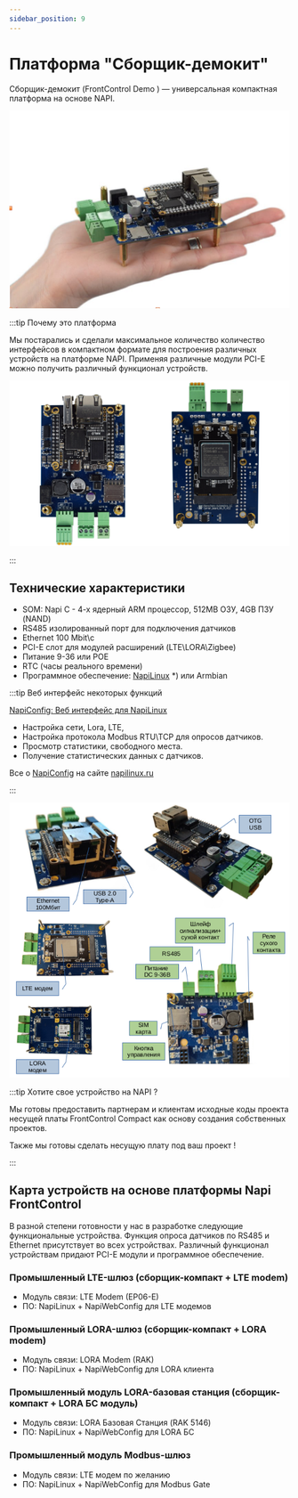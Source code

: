 ```yaml
---
sidebar_position: 9
---
```


# Платформа "Сборщик-демокит"

Сборщик-демокит (FrontControl Demo ) — универсальная компактная платформа на основе NAPI.

![Napi front view](img-ng/hand1.png)

:::tip Почему это платформа

Мы постарались и сделали максимальное количество количество интерфейсов в компактном формате для построения различных устройств на платформе NAPI. Применяя различные модули PCI-E можно получить различный функционал устройств.

![Napi front view](img-ng/all-3.png)

:::

<!-- ![Napi front view](img-ng/1head.jpeg) -->

## Технические характеристики

- SOM: Napi С - 4-х ядерный ARM процессор, 512MB ОЗУ, 4GB ПЗУ (NAND)
- RS485 изолированный порт для подключения датчиков
- Ethernet 100 Mbit\с
- PCI-E слот для модулей расширений (LTE\LORA\Zigbee)
- Питание 9-36 или POE
- RTC (часы реального времени)
- Программное обеспечение: [NapiLinux](http://napilinux.ru) *) или Armbian
  
:::tip Веб интерфейс некоторых функций

[NapiConfig: Веб интерфейс для NapiLinux](https://napilinux.ru/napiConfig)

- Настройка сети, Lora, LTE, 
- Настройка протокола Modbus RTU\TCP для опросов датчиков.
- Просмотр статистики, свободного места.
- Получение статистических данных с датчиков.

Все о [NapiConfig](https://napilinux.ru/napiConfig) на сайте [napilinux.ru](https://napilinux.ru/)

:::
  
![Napi front view](img-ng/all-2.png)


:::tip Хотите свое устройство на NAPI ?

Мы готовы предоставить партнерам и клиентам исходные коды проекта несущей платы FrontControl Compact как основу создания собственных проектов.

Также мы готовы сделать несущую плату под ваш проект !

:::

## Карта устройств на основе платформы Napi FrontControl

В разной степени готовности у нас в разработке следующие функциональные устройства. Функция опроса датчиков по RS485 и Ethernet присутствует во всех устройствах. Различный функционал устройствам придают PCI-E модули и программное обеспечение.

### Промышленный LTE-шлюз (сборщик-компакт + LTE modem)

- Модуль связи: LTE Modem (EP06-E)
- ПО: NapiLinux + NapiWebConfig для LTE модемов

### Промышленный LORA-шлюз (сборщик-компакт + LORA modem)

- Модуль связи: LORA Modem (RAK)
- ПО: NapiLinux + NapiWebConfig для LORA клиента

### Промышленный модуль LORA-базовая станция (сборщик-компакт + LORA БС модуль)

- Модуль связи: LORA Базовая Станция (RAK 5146)
- ПО: NapiLinux + NapiWebConfig для LORA БС

### Промышленный модуль Modbus-шлюз

- Модуль связи: LTE модем по желанию
- ПО: NapiLinux + NapiWebConfig для Modbus Gate

